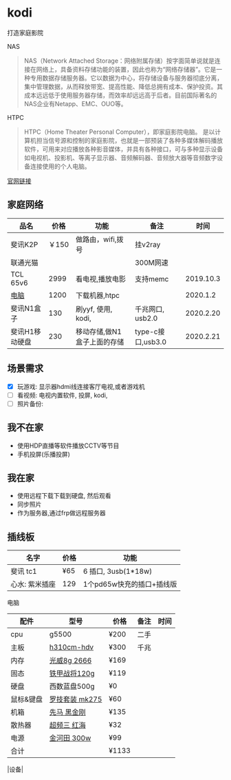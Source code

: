 # kodi


打造家庭影院

NAS
>NAS（Network Attached Storage：网络附属存储）按字面简单说就是连接在网络上，具备资料存储功能的装置，因此也称为“网络存储器”。它是一种专用数据存储服务器。它以数据为中心，将存储设备与服务器彻底分离，集中管理数据，从而释放带宽、提高性能、降低总拥有成本、保护投资。其成本远远低于使用服务器存储，而效率却远远高于后者。目前国际著名的NAS企业有Netapp、EMC、OUO等。  

HTPC
>HTPC（Home Theater Personal Computer），即家庭影院电脑。 是以计算机担当信号源和控制的家庭影院，也就是一部预装了各种多媒体解码播放软件，可用来对应播放各种影音媒体，并具有各种接口，可与多种显示设备如电视机、投影机、等离子显示器、音频解码器、音频放大器等音频数字设备连接使用的个人电脑。


[官网链接](https://kodi.tv/)


家庭网络
--------
|    品名    | 价格  |       功能       |   备注   |   时间    |
| ---------- | ----- | ---------------- | -------- | --------- |
| 斐讯K2P    | ￥150 | 做路由，wifi,拨号 | 挂v2ray  |           |
| 联通光猫   |       |                  | 300M网速 |           |
| TCL 65v6   | 2999  | 看电视,播放电影   | 支持memc | 2019.10.3 |
| [电脑](#1) | 1200  | 下载机器,htpc     |          | 2020.1.2  |
| 斐讯N1盒子| 130| 刷yyf, 使用, kodi,|千兆网口, usb2.0|2020.2.20|
| 斐讯H1移动硬盘|230|移动存储,做N1盒子上面的存储|type-c接口,usb3.0|2020.2.21|

场景需求
----

- [x] 玩游戏: 显示器hdmi线连接客厅电视,或者游戏机
- [ ] 看视频: 电视内置软件, 投屏, kodi,
- [ ] 照片备份:

我不在家
----
- 使用HDP直播等软件播放CCTV等节目
- 手机投屏(乐播投屏)

我在家
----
- 使用远程下载下载到硬盘, 然后观看
- 同步照片
- 作为服务器,通过frp做远程服务器


插线板
---------

|名字|价格|功能|
|--|--|--|
|斐讯 tc1 |¥65| 6 插口, 3usb(1*18w)|
|心水: 紫米插座| 129| 1个pd65w快充的插口+插线版|


<span id="1">电脑

|   配件    |                               型号                                | 价格  | 备注 | 时间 |
| -------- | ---------------------------------------------------------------- | ----- | ---- | ---- |
| cpu      | g5500                                                            | ¥200  | 二手 |      |
| 主板      | [h310cm-hdv](https://detail.tmall.com/item.htm?id=602434722635)   | ¥300  | 千兆 |      |
| 内存      | [光威8g 2666](https://item.jd.com/100004880772.html)              | ¥169  |      |      |
| 固态      | [铁甲战将120g](https://detail.tmall.com/item.htm?id=575347597660) | ¥119  |      |      |
| 硬盘      | 西数蓝盘500g                                                      | ¥0    |      |      |
| 鼠标&键盘 | [罗技套装 mk275](https://item.jd.com/2291748.html)                | ¥60   |      |      |
| 机箱      | [先马 黑金刚](https://item.jd.com/100004160506.html)              | ¥135  |      |      |
| 散热器    | [超频三 红海](https://item.jd.com/164112.html)                    | ¥32   |      |      |
| 电源      | [金河田 300w](https://detail.tmall.com/item.htm?id=534193757651)  | ¥99   |      |      |
| 合计      |                                                                  | ¥1133 |      |      |


|设备| 

